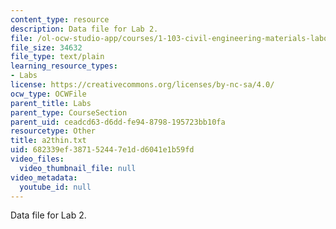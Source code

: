 ```yaml
---
content_type: resource
description: Data file for Lab 2.
file: /ol-ocw-studio-app/courses/1-103-civil-engineering-materials-laboratory-spring-2004/682339ef387152447e1dd6041e1b59fd_a2thin.txt
file_size: 34632
file_type: text/plain
learning_resource_types:
- Labs
license: https://creativecommons.org/licenses/by-nc-sa/4.0/
ocw_type: OCWFile
parent_title: Labs
parent_type: CourseSection
parent_uid: ceadcd63-d6dd-fe94-8798-195723bb10fa
resourcetype: Other
title: a2thin.txt
uid: 682339ef-3871-5244-7e1d-d6041e1b59fd
video_files:
  video_thumbnail_file: null
video_metadata:
  youtube_id: null
---
```

Data file for Lab 2.